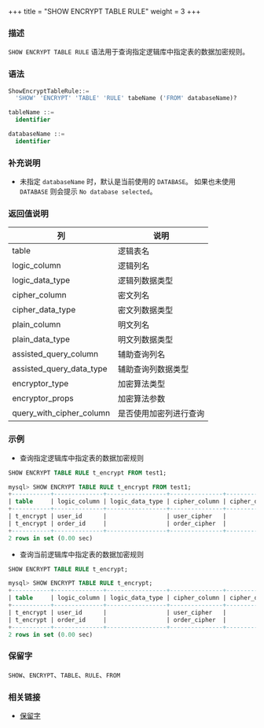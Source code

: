 +++
title = "SHOW ENCRYPT TABLE RULE"
weight = 3
+++

### 描述

`SHOW ENCRYPT TABLE RULE` 语法用于查询指定逻辑库中指定表的数据加密规则。

### 语法

```sql
ShowEncryptTableRule::=
  'SHOW' 'ENCRYPT' 'TABLE' 'RULE' tabeName ('FROM' databaseName)?

tableName ::=
  identifier

databaseName ::=
  identifier
```

### 补充说明

- 未指定 `databaseName` 时，默认是当前使用的 `DATABASE`。 如果也未使用 `DATABASE` 则会提示 `No database selected`。

### 返回值说明

| 列                        | 说明                |
| ------------------------- | ------------------ |
| table                     | 逻辑表名             |
| logic_column              | 逻辑列名             |
| logic_data_type           | 逻辑列数据类型        |
| cipher_column             | 密文列名             |
| cipher_data_type          | 密文列数据类型        |
| plain_column              | 明文列名             |
| plain_data_type           | 明文列数据类型        |
| assisted_query_column     | 辅助查询列名          |
| assisted_query_data_type  | 辅助查询列数据类型     |
| encryptor_type            | 加密算法类型          |
| encryptor_props           | 加密算法参数          |
| query_with_cipher_column  | 是否使用加密列进行查询  |

### 示例

- 查询指定逻辑库中指定表的数据加密规则

```sql
SHOW ENCRYPT TABLE RULE t_encrypt FROM test1;
```

```sql
mysql> SHOW ENCRYPT TABLE RULE t_encrypt FROM test1;
+-----------+--------------+-----------------+---------------+------------------+--------------+-----------------+-----------------------+--------------------------+----------------+-------------------------+--------------------------+
| table     | logic_column | logic_data_type | cipher_column | cipher_data_type | plain_column | plain_data_type | assisted_query_column | assisted_query_data_type | encryptor_type | encryptor_props         | query_with_cipher_column |
+-----------+--------------+-----------------+---------------+------------------+--------------+-----------------+-----------------------+--------------------------+----------------+-------------------------+--------------------------+
| t_encrypt | user_id      |                 | user_cipher   |                  | user_plain   |                 |                       |                          | AES            | aes-key-value=123456abc | true                     |
| t_encrypt | order_id     |                 | order_cipher  |                  |              |                 |                       |                          | MD5            |                         | true                     |
+-----------+--------------+-----------------+---------------+------------------+--------------+-----------------+-----------------------+--------------------------+----------------+-------------------------+--------------------------+
2 rows in set (0.00 sec)
```

- 查询当前逻辑库中指定表的数据加密规则

```sql
SHOW ENCRYPT TABLE RULE t_encrypt;
```

```sql
mysql> SHOW ENCRYPT TABLE RULE t_encrypt;
+-----------+--------------+-----------------+---------------+------------------+--------------+-----------------+-----------------------+--------------------------+----------------+-------------------------+--------------------------+
| table     | logic_column | logic_data_type | cipher_column | cipher_data_type | plain_column | plain_data_type | assisted_query_column | assisted_query_data_type | encryptor_type | encryptor_props         | query_with_cipher_column |
+-----------+--------------+-----------------+---------------+------------------+--------------+-----------------+-----------------------+--------------------------+----------------+-------------------------+--------------------------+
| t_encrypt | user_id      |                 | user_cipher   |                  | user_plain   |                 |                       |                          | AES            | aes-key-value=123456abc | true                     |
| t_encrypt | order_id     |                 | order_cipher  |                  |              |                 |                       |                          | MD5            |                         | true                     |
+-----------+--------------+-----------------+---------------+------------------+--------------+-----------------+-----------------------+--------------------------+----------------+-------------------------+--------------------------+
2 rows in set (0.00 sec)
```

### 保留字

`SHOW`、`ENCRYPT`、`TABLE`、`RULE`、`FROM`

### 相关链接

- [保留字](/cn/reference/distsql/syntax/reserved-word/)

